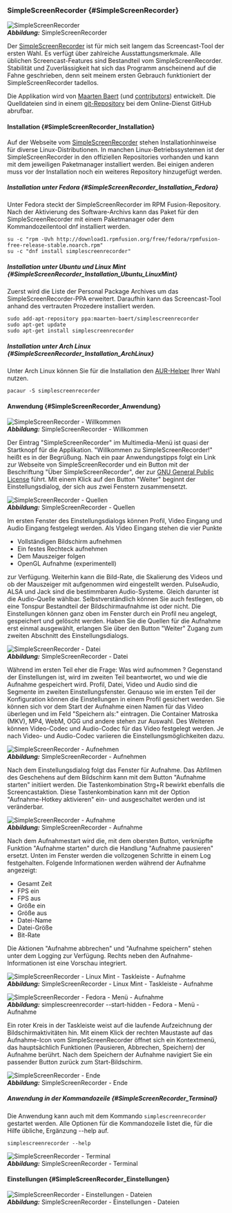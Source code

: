### SimpleScreenRecorder {#SimpleScreenRecorder}

![SimpleScreenRecorder](../../images/simplescreenrecorder_willkommen.png)    
***Abbildung:*** SimpleScreenRecorder

Der [SimpleScreenRecorder](http://www.maartenbaert.be/simplescreenrecorder/)
ist für mich seit langem das Screencast-Tool der ersten Wahl.
Es verfügt über zahlreiche Ausstattungsmerkmale. Alle üblichen
Screencast-Features sind Bestandteil vom SimpleScreenRecorder.
Stabilität und Zuverlässigkeit hat sich das Programm anscheinend
auf die Fahne geschrieben, denn seit meinem ersten Gebrauch
funktioniert der SimpleScreenRecorder tadellos.

Die Applikation wird von [Maarten Baert](https://github.com/MaartenBaert)
(und [contributors](https://github.com/MaartenBaert/ssr/graphs/contributors))
entwickelt. Die Quelldateien sind in einem [git-Repository](https://github.com/MaartenBaert/ssr)
bei dem Online-Dienst GitHub abrufbar.

#### Installation {#SimpleScreenRecorder_Installation}

Auf der Webseite vom [SimpleScreenRecorder](http://www.maartenbaert.be/simplescreenrecorder/)
stehen Installationhinweise für diverse Linux-Distributionen.
In manchen Linux-Betriebssystemen ist der SimpleScreenRecorder
in den offiziellen Repositories vorhanden und kann mit dem jeweiligen Paketmanager installiert werden.
Bei einigen anderen muss vor der Installation noch ein weiteres Repository hinzugefügt werden.

##### Installation unter Fedora {#SimpleScreenRecorder_Installation_Fedora}

Unter Fedora steckt der SimpleScreenRecorder im RPM Fusion-Repository.
Nach der Aktivierung des Software-Archivs kann das Paket für den SimpleScreenRecorder
mit einem Paketmanager oder dem Kommandozeilentool dnf installiert werden.

```
su -c "rpm -Uvh http://download1.rpmfusion.org/free/fedora/rpmfusion-free-release-stable.noarch.rpm"
su -c "dnf install simplescreenrecorder"
```

##### Installation unter Ubuntu und Linux Mint {#SimpleScreenRecorder_Installation_Ubuntu_LinuxMint}

Zuerst wird die Liste der Personal Package Archives um das SimpleScreenRecorder-PPA erweitert.
Daraufhin kann das Screencast-Tool anhand des vertrauten Prozedere installiert werden. 

```
sudo add-apt-repository ppa:maarten-baert/simplescreenrecorder
sudo apt-get update
sudo apt-get install simplescreenrecorder
```

##### Installation unter Arch Linux {#SimpleScreenRecorder_Installation_ArchLinux}

Unter Arch Linux können Sie für die Installation den
[AUR-Helper](https://wiki.archlinux.org/index.php/AUR_helpers) Ihrer Wahl nutzen.

```
pacaur -S simplescreenrecorder
```

#### Anwendung {#SimpleScreenRecorder_Anwendung}

![SimpleScreenRecorder -  Willkommen](../../images/simplescreenrecorder_willkommen.png)    
***Abbildung:*** SimpleScreenRecorder - Willkommen

Der Eintrag "SimpleScreenRecorder" im Multimedia-Menü ist quasi der Startknopf für
die Applikation. "Willkommen zu SimpleScreenRecorder!" heißt es in der Begrüßung. 
Nach ein paar Anwendungstipps folgt ein Link zur Webseite von SimpleScreenRecorder
und ein Button mit der Beschriftung "Über SimpleScreenRecorder",
der zur [GNU General Public License](https://de.wikipedia.org/wiki/GNU_General_Public_License) führt.
Mit einem Klick auf den Button "Weiter" beginnt der Einstellungsdialog, der sich
aus zwei Fenstern zusammensetzt.

![SimpleScreenRecorder - Quellen](../../images/simplescreenrecorder_quellen.png)    
***Abbildung:*** SimpleScreenRecorder - Quellen

Im ersten Fenster des Einstellungsdialogs können Profil, Video Eingang und Audio Eingang festgelegt werden.
Als Video Eingang stehen die vier Punkte

* Vollständigen Bildschirm aufnehmen
* Ein festes Rechteck aufnehmen
* Dem Mauszeiger folgen
* OpenGL Aufnahme (experimentell)

zur Verfügung. Weiterhin kann die Bild-Rate, die Skalierung des Videos und ob der Mauszeiger
mit aufgenommen wird eingestellt werden. PulseAudio, ALSA und Jack
sind die bestimmbaren Audio-Systeme. Gleich darunter ist die Audio-Quelle wählbar.
Selbstverständlich können Sie auch festlegen, ob eine Tonspur Bestandteil der Bildschirmaufnahme ist oder nicht.
Die Einstellungen können ganz oben im Fenster durch ein Profil neu angelegt, gespeichert und gelöscht werden.
Haben Sie die Quellen für die Aufnahme erst einmal ausgewählt, 
erlangen Sie über den Button "Weiter" Zugang zum zweiten Abschnitt des Einstellungsdialogs.

![SimpleScreenRecorder - Datei](../../images/simplescreenrecorder_datei.png)    
***Abbildung:*** SimpleScreenRecorder - Datei

Während im ersten Teil eher die Frage: Was wird aufnommen ? Gegenstand der Einstellungen ist,
wird im zweiten Teil beantwortet, wo und wie die Aufnahme gespeichert wird. 
Profil, Datei, Video und Audio sind die Segmente im zweiten Einstellungsfenster.
Genauso wie im ersten Teil der Konfiguration können die Einstellungen in einem Profil gesichert werden.
Sie können sich vor dem Start der Aufnahme einen Namen für das Video überlegen und 
im Feld "Speichern als:" eintragen. Die Container Matroska (MKV), MP4, WebM, OGG und andere stehen zur Auswahl.
Des Weiteren können Video-Codec und Audio-Codec für das Video festgelegt werden.
Je nach Video- und Audio-Codec variieren die Einstellungsmöglichkeiten dazu.

![SimpleScreenRecorder - Aufnehmen](../../images/simplescreenrecorder_aufnehmen.png)    
***Abbildung:*** SimpleScreenRecorder - Aufnehmen

Nach dem Einstellungsdialog folgt das Fenster für Aufnahme. 
Das Abfilmen des Geschehens auf dem Bildschirm kann mit dem Button "Aufnahme starten" initiiert werden.
Die Tastenkombination Strg+R bewirkt ebenfalls die Screencastaktion. 
Diese Tastenkombination kann mit der Option "Aufnahme-Hotkey aktivieren" ein- und ausgeschaltet werden
und ist veränderbar. 

![SimpleScreenRecorder - Aufnahme](../../images/simplescreenrecorder_aufnahme.png)    
***Abbildung:*** SimpleScreenRecorder - Aufnahme

Nach dem Aufnahmestart wird die, mit dem obersten Button, verknüpfte Funktion "Aufnahme starten"
durch die Handlung "Aufnahme pausieren" ersetzt. Unten im Fenster werden die vollzogenen Schritte
in einem Log festgehalten. Folgende Informationen werden während der Aufnahme angezeigt:

* Gesamt Zeit
* FPS ein
* FPS aus
* Größe ein
* Größe aus
* Datei-Name
* Datei-Größe
* Bit-Rate

Die Aktionen "Aufnahme abbrechen" und "Aufnahme speichern" stehen unter dem Logging zur Verfügung.
Rechts neben den Aufnahme-Informationen ist eine Vorschau integriert.

![SimpleScreenRecorder - Linux Mint - Taskleiste - Aufnahme](../../images/simplescreenrecorder_taskleiste_aufnahme.png)    
***Abbildung:*** SimpleScreenRecorder - Linux Mint - Taskleiste - Aufnahme

![SimpleScreenRecorder - Fedora - Menü - Aufnahme](../../images/simplescreenrecorder_menu_aufnahme.png)    
***Abbildung:*** simplescreenrecorder --start-hidden - Fedora - Menü - Aufnahme

Ein roter Kreis in der Taskleiste weist auf die laufende Aufzeichnung der Bildschirmaktivitäten hin.
Mit einem Klick der rechten Maustaste auf das Aufnahme-Icon vom SimpleScreenRecorder
öffnet sich ein Kontextmenü, das hauptsächlich Funktionen (Pausieren, Abbrechen, Speichern) der Aufnahme berührt.
Nach dem Speichern der Aufnahme navigiert Sie ein passender Button zurück zum Start-Bildschirm.

![SimpleScreenRecorder - Ende](../../images/simplescreenrecorder_ende.png)    
***Abbildung:*** SimpleScreenRecorder - Ende

##### Anwendung in der Kommandozeile {#SimpleScreenRecorder_Terminal}

Die Anwendung kann auch mit dem Kommando `simplescreenrecorder` gestartet werden. 
Alle Optionen für die Kommandozeile listet die, für die Hilfe übliche, Ergänzung --help auf.

```
simplescreenrecorder --help
```

![SimpleScreenRecorder - Terminal](../../images/simplescreenrecorder_terminal.png)    
***Abbildung:*** SimpleScreenRecorder - Terminal

#### Einstellungen {#SimpleScreenRecorder_Einstellungen}

![SimpleScreenRecorder - Einstellungen - Dateien](../../images/simplescreenrecorder_ssr_dateien.png)    
***Abbildung:*** SimpleScreenRecorder - Einstellungen - Dateien


